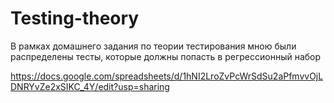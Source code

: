 # Testing-theory

В рамках домашнего задания по теории тестирования мною были распределены тесты, которые должны попасть в регрессионный набор

https://docs.google.com/spreadsheets/d/1hNI2LroZvPcWrSdSu2aPfmvvOjLDNRYvZe2xSIKC_4Y/edit?usp=sharing

